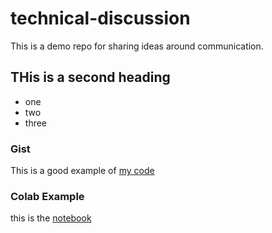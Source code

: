 # technical-discussion
This is a demo repo for sharing ideas around communication.


## THis is a second heading

* one
* two
* three

### Gist

This is a good example of [my code](https://gist.github.com/EPKok/fa6dbec1f81d9395bfc4a6628d16d157)

### Colab Example

this is the [notebook](https://github.com/EPKok/technical-discussion/blob/main/technical_docs.ipynb)
